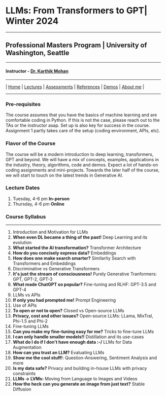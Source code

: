 
# LLMs: From Transformers to GPT| Winter 2024

***
 
## Professional Masters Program | University of Washington, Seattle 

***


#### Instructor - [Dr. Karthik Mohan](https://www.ece.uw.edu/people/karthik-mohan/)

***


| [Home](index.md)  | [Lectures](lectures.md)    | [Assessments](assessments.md) | [References](references.md) | [Demos](demos.md) | [About me](karthik.md) |


***

### Pre-requisites
The course assumes that you have the basics of machine learning and are comfortable coding in Python. If this is not the case, please reach out to the TAs or the instructor asap.
Set up is also key for success in the course. Assignment 1 partly takes care of the setup (coding environment, APIs, etc).

### Flavor of the Course
The course will be a modern introduction to deep learning, transformers, GPT and beyond. We will have a mix of concepts, examples, applications in the industry, theory, algorithms, code and demos. Expect a lot of hands-on
coding assignments and mini-projects. Towards the later half of the course, we will start to touch on the latest trends in Generative AI. 

### Lecture Dates
1.  Tuesday, 4-6 pm **In-person**
2. Thursday, 4-6 pm **Online**

### Course Syllabus

***
 
1. Introduction and Motivation for LLMs
1. **When even DL became a thing of the past!** Deep Learning and its evolution
1. **What started the AI transformation?** Transformer Architecture
1. **How do you concisely express data?** Embeddings
1. **How does one make search smarter?** Similarity Search with Transformers and Embeddings 
1. Discriminative vs Generative Transformers
1. **It's just the stream of consciousness!** Purely Generative Tranformers: GPT, GPT-2, GPT-3
1. **What made ChatGPT so popular?** Fine-tuning and RLHF: GPT-3.5 and GPT-4
1. LLMs vs APIs
1. **If only you had prompted me!** Prompt Engineering
1. Use of APIs 
1. **To open or not to open?** Closed vs Open-source LLMs
1. **Privacy, cost and other issues?** Open-source LLMs: LLama, MixTral, Phi-1.5 and Phi-2
1. Fine-tuning LLMs
1. **Can you make my fine-tuning easy for me?** Tricks to fine-tune LLMs
1. **I can only handle smaller models!!** Distillation and its use-cases
1. **What do I do if I don't have enough data :-/** LLMs for Data Augmentation
1. **How can you trust an LLM?** Evaluating LLMs
1. **Show me the cool stuff!**: Question-Answering, Sentiment Analysis and more
1. **Is my data safe?** Privacy and building in-house LLMs with privacy constraints
1. **LLMs -> LVMs:** Moving from Language to Images and Videos
1. **How the heck can you generate an image from just text?** Stable Diffusion 



